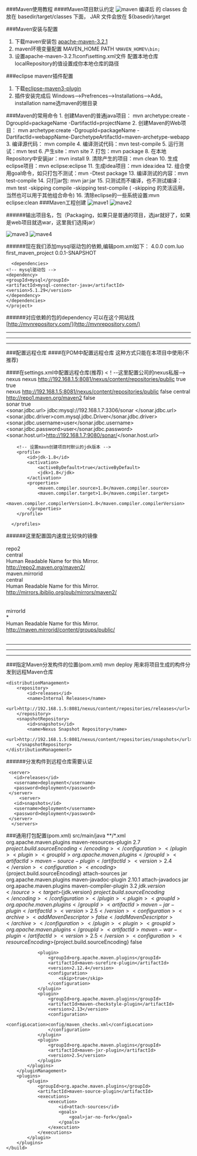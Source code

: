 ###Maven使用教程
####Maven项目默认约定
![maven](image/maven.jpg)
编译后 的 classes 会放在 basedir/target/classes 下面， JAR 文件会放在 ${basedir}/target 

###Maven安装与配置
1. 下载maven安装包 [apache-maven-3.2.1](http://download.csdn.net/detail/u013142781/9355367)
2. maven环境变量配置 MAVEN_HOME PATH `%MAVEN_HOME%\bin;`
3. 设置apache-maven-3.2.1\conf\setting.xml文件 配置本地仓库 localRepository的值设置成你本地仓库的路径

###eclipse mavenr插件配置
1. 下载[eclipse-maven3-plugin](http://download.csdn.net/detail/u013142781/9355661)
2. 插件安装完成后 Windows–>Prefrences–>Installations–>Add。installation name选maven的根目录

###Maven的常用命令
    1. 创建Maven的普通java项目： 
    mvn archetype:create -DgroupId=packageName -DartifactId=projectName 
    2. 创建Maven的Web项目： 
    mvn archetype:create -DgroupId=packageName -DartifactId=webappName-DarchetypeArtifactId=maven-archetype-webapp 
    3. 编译源代码： mvn compile 
    4. 编译测试代码：mvn test-compile 
    5. 运行测试：mvn test 
    6. 产生site：mvn site 
    7. 打包：mvn package 
    8. 在本地Repository中安装jar：mvn install 
    9. 清除产生的项目：mvn clean 
    10. 生成eclipse项目：mvn eclipse:eclipse 
    11. 生成idea项目：mvn idea:idea 
    12. 组合使用goal命令，如只打包不测试：mvn -Dtest package 
    13. 编译测试的内容：mvn test-compile 
    14. 只打jar包: mvn jar:jar 
    15. 只测试而不编译，也不测试编译：mvn test -skipping compile -skipping test-compile 
    ( -skipping 的灵活运用，当然也可以用于其他组合命令) 
    16. 清除eclipse的一些系统设置:mvn eclipse:clean
###Maven工程创建
![mave1](image/maven1.jpg)
![mave2](image/maven2.jpg)  

######输出项目名，包（Packaging，如果只是普通的项目，选jar就好了，如果是web项目就选war，这里我们选择jar）  

![mave3](image/maven3.jpg)
![mave4](image/maven4.jpg)

######现在我们添加mysql驱动包的依赖,编辑pom.xml如下：
    <project xmlns="http://maven.apache.org/POM/4.0.0" xmlns:xsi="http://www.w3.org/2001/XMLSchema-instance" xsi:schemaLocation="http://maven.apache.org/POM/4.0.0 http://maven.apache.org/xsd/maven-4.0.0.xsd">
      <modelVersion>4.0.0</modelVersion>
      <groupId>com.luo</groupId>
      <artifactId>first_maven_project</artifactId>
      <version>0.0.1-SNAPSHOT</version>
    
      <dependencies>
    <!-- mysql驱动包 -->
    <dependency>
    <groupId>mysql</groupId>
    <artifactId>mysql-connector-java</artifactId>
    <version>5.1.29</version>
    </dependency>
    </dependencies>    
    </project>

######对应依赖的包的dependency 可以在这个网站找[http://mvnrepository.com/](http://mvnrepository.com/)
************
************
************
###配置远程仓库
####在POM中配置远程仓库
这种方式只能在本项目中使用(不推荐)

####在settings.xml中配置远程仓库(推荐)
	<！--这里配置公司的nexus私服-->
    <profile>
    	  <id>nexus</id>
      <repositories>
    <repository>
      <id>nexus</id>
      <url>http://192.168.1.5:8081/nexus/content/repositories/public</url>
    		  <snapshots> 
    			<enabled>true</enabled> 
    		  </snapshots> 
    		  <releases> 
    		 	<enabled>true</enabled> 
    		  </releases>		  
    </repository>
      </repositories>
      <pluginRepositories>
      	<pluginRepository> 
      		<id>nexus</id> 
      		<url>http://192.168.1.5:8081/nexus/content/repositories/public</url>
      		<snapshots>
      			<enabled>false</enabled>
      		</snapshots>
    		</pluginRepository>
      	<pluginRepository> 
      		<id>central</id> 
      		<url>http://repo1.maven.org/maven2</url>
      		<snapshots>
      			<enabled>false</enabled>
      		</snapshots>
    		</pluginRepository>		
      </pluginRepositories>
    </profile>
    	<profile>
    	   <id>sonar</id>
    	   <activation>
    		   <activeByDefault>true</activeByDefault>
    	   </activation>
    	   <properties>  
    		   <sonar.jdbc.url>
    			 jdbc:mysql://192.168.1.7:3306/sonar
    		   </sonar.jdbc.url>
    		   <sonar.jdbc.driver>com.mysql.jdbc.Driver</sonar.jdbc.driver>
    		   <sonar.jdbc.username>user</sonar.jdbc.username>
    		   <sonar.jdbc.password>user</sonar.jdbc.password>  
    		   <sonar.host.url>http://192.168.1.7:9080/sonar/</sonar.host.url>
    	   </properties>
    	</profile>	
    	
    	<!-- 设置mavn创建项目时默认的jdk版本 -->
    	<profile>  
    		<id>jdk-1.8</id>  
    		<activation>  
    			<activeByDefault>true</activeByDefault>  
    			<jdk>1.8</jdk>  
    		</activation>  
    		<properties>  
    			<maven.compiler.source>1.8</maven.compiler.source>  
    			<maven.compiler.target>1.8</maven.compiler.target>  
    			<maven.compiler.compilerVersion>1.8</maven.compiler.compilerVersion>  
    		</properties>  
    	</profile> 
    
      </profiles>
 
######这里配置国内速度比较快的镜像        
    <mirrors>
    <mirror>  
      <id>repo2</id>  
      <mirrorOf>central</mirrorOf>  
      <name>Human Readable Name for this Mirror.</name>  
      <url>http://repo2.maven.org/maven2/</url>
    </mirror>
	<mirror>  
            <id>maven.mirrorid</id>  
            <mirrorOf>central</mirrorOf>  
            <name>Human Readable Name for this Mirror.</name>  
            <url>http://mirrors.ibiblio.org/pub/mirrors/maven2/</url>  
        </mirror>  
        <mirror>  
            <id>mirrorId</id>  
            <mirrorOf>*</mirrorOf>  
            <name>Human Readable Name for this Mirror.</name>  
            <url>http://maven.mirrorid/content/groups/public/</url>  
        </mirror>  
    </mirrors>
************
************
************

###指定Maven分发构件的位置(pom.xml)
mvn deploy 用来将项目生成的构件分发到远程Maven仓库

	<distributionManagement>
		<repository>
			<id>releases</id>
			<name>Internal Releases</name>
			<url>http://192.168.1.5:8081/nexus/content/repositories/releases</url>
		</repository>
		<snapshotRepository>
			<id>snapshots</id>
			<name>Nexus Snapshot Repository</name>
			<url>http://192.168.1.5:8081/nexus/content/repositories/snapshots</url>
		</snapshotRepository>
	</distributionManagement>
######分发构件到远程仓库需要认证

     <server>
       <id>releases</id>
       <username>deployment</username>
       <password>deployment</password>
     </server>
    	 <server>
       <id>snapshots</id>
       <username>deployment</username>
       <password>deployment</password>
     </server>
      </servers>

###通用打包配置(pom.xml)
	<build>
		<resources>
			<resource>
				<directory>src/main/java</directory>
				<includes>
					<include>**/*.xml</include>
				</includes>
			</resource>
		</resources>
		<pluginManagement>
			<plugins>
				<!-- resource插件, 设定编码 -->
				<plugin>
					<groupId>org.apache.maven.plugins</groupId>
					<artifactId>maven-resources-plugin</artifactId>
					<version>2.7</version>
					<configuration>
						<encoding>${project.build.sourceEncoding}</encoding>
					</configuration>
				</plugin>
				<plugin>
					<groupId>org.apache.maven.plugins</groupId>
					<artifactId>maven-source-plugin</artifactId>
					<version>2.4</version>
					<configuration>
						<encoding>${project.build.sourceEncoding}</encoding>
					</configuration>
					<executions>
						<execution>
							<id>attach-sources</id>
							<goals>
								<goal>jar</goal>
							</goals>
						</execution>
					</executions>
				</plugin>
				<plugin>
					<groupId>org.apache.maven.plugins</groupId>
					<artifactId>maven-javadoc-plugin</artifactId>
					<version>2.10.1</version>
					<executions>
						<execution>
							<id>attach-javadocs</id>
							<goals>
								<goal>jar</goal>
							</goals>
						</execution>
					</executions>
				</plugin>
				<!-- compiler插件, 设定JDK版本及编码 -->
				<plugin>
					<groupId>org.apache.maven.plugins</groupId>
					<artifactId>maven-compiler-plugin</artifactId>
					<version>3.2</version>
					<configuration>
						<source>${jdk.version}</source>
						<target>${jdk.version}</target>
						<encoding>${project.build.sourceEncoding}</encoding>
					</configuration>
				</plugin>
				<plugin>
					<groupId>org.apache.maven.plugins</groupId>
					<artifactId>maven-jar-plugin</artifactId>
					<version>2.5</version>
					<configuration>
						<archive>
							<addMavenDescriptor>false</addMavenDescriptor>
						</archive>
					</configuration>
				</plugin>
				<plugin>
					<groupId>org.apache.maven.plugins</groupId>
					<artifactId>maven-war-plugin</artifactId>
					<version>2.5</version>
					<configuration>
						<resourceEncoding>${project.build.sourceEncoding}</resourceEncoding>
						<archive>
							<addMavenDescriptor>false</addMavenDescriptor>
						</archive>
					</configuration>
				</plugin>

				<plugin>
					<groupId>org.apache.maven.plugins</groupId>
					<artifactId>maven-surefire-plugin</artifactId>
					<version>2.12.4</version>
					<configuration>
						<skip>true</skip>
					</configuration>
				</plugin>
				<plugin>
					<groupId>org.apache.maven.plugins</groupId>
					<artifactId>maven-checkstyle-plugin</artifactId>
					<version>2.13</version>
					<configuration>
						<configLocation>config/maven_checks.xml</configLocation>
					</configuration>
				</plugin>
				<plugin>
					<groupId>org.apache.maven.plugins</groupId>
					<artifactId>maven-jxr-plugin</artifactId>
					<version>2.5</version>
				</plugin>
			</plugins>
		</pluginManagement>
		<plugins>
			<plugin>
			    <groupId>org.apache.maven.plugins</groupId>
			    <artifactId>maven-source-plugin</artifactId>
			    <executions>
			        <execution>
			            <id>attach-sources</id>
			            <goals>
			                <goal>jar-no-fork</goal>
			            </goals>
			        </execution>
			    </executions>
			</plugin>
		</plugins>
	</build>



